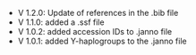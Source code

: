 - V 1.2.0: Update of references in the .bib file
- V 1.1.0: added a .ssf file
- V 1.0.2: added accession IDs to .janno file
- V 1.0.1: added Y-haplogroups to the .janno file
